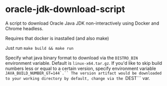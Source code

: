 # oracle-jdk-download-script

A script to download Oracle Java JDK non-interactively using Docker and Chrome headless. 

Requires that docker is inastalled (and also make)

Just run ```make build && make run```

Specify what java binary format to download via the ```DISTRO_BIN``` environment variable. Default is ```linux-x64.tar.gz```. If you'd like to skip build numbers less or equal to a certain version,  specify environment variable ```JAVA_BUILD_NUMBER_GT=144`.`` The version artifact would be downloaded to your working directory by default, change via the ```DEST``` var.
